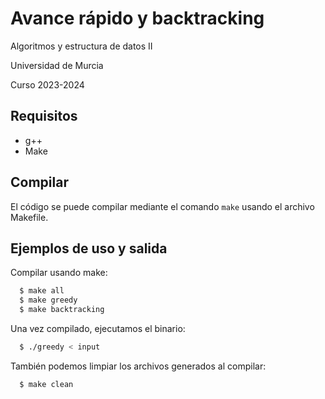# Avance rápido y backtracking

Algoritmos y estructura de datos II

Universidad de Murcia

Curso 2023-2024

## Requisitos
* g++
* Make

## Compilar

El código se puede compilar mediante el comando `make` usando el archivo Makefile.

## Ejemplos de uso y salida

Compilar usando make:
```bash
  $ make all
  $ make greedy
  $ make backtracking
```

Una vez compilado, ejecutamos el binario:
```bash
  $ ./greedy < input
```

También podemos limpiar los archivos generados al compilar:
```bash
  $ make clean
```
